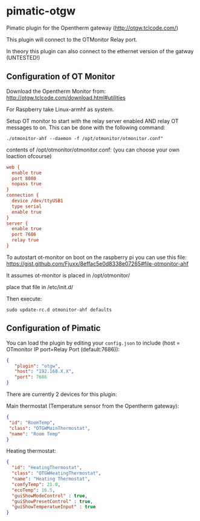 pimatic-otgw
============

Pimatic plugin for the Opentherm gateway (http://otgw.tclcode.com/)

This plugin will connect to the OTMonitor Relay port.

In theory this plugin can also connect to the ethernet version of the gatway (UNTESTED!)

Configuration of OT Monitor
-------------

Download the Opentherm Monitor from: http://otgw.tclcode.com/download.html#utilities

For Raspberry take Linux-armhf as system.

Setup OT monitor to start with the relay server enabled AND relay OT messages to on.
This can be done with the following command:
````
./otmonitor-ahf --daemon -f /opt/otmonitor/otmonitor.conf"
````

contents of /opt/otmonitor/otmonitor.conf: (you can choose your own loaction ofcourse)
````ini
web {
  enable true
  port 8080
  nopass true
}
connection {
  device /dev/ttyUSB1
  type serial
  enable true
}
server {
  enable true
  port 7686
  relay true
}
````

To autostart ot-monitor on boot on the raspberry pi you can use this file:
https://gist.github.com/Fjuxx/8effac5e0d8338e07265#file-otmonitor-ahf

It assumes ot-monitor is placed in /opt/otmonitor/

place that file in /etc/init.d/

Then execute:
````
sudo update-rc.d otmonitor-ahf defaults
````

Configuration of Pimatic
-------------

You can load the plugin by editing your `config.json` to include (host = OTmonitor IP port=Relay Port (default:7686)):

````json
{ 
   "plugin": "otgw",
   "host": "192.168.X.X",
   "port": 7686
}
````


There are currently 2 devices for this plugin:

Main thermostat (Temperature sensor from the Opentherm gateway):
```json
{
 "id": "RoomTemp",
 "class": "OTGWMainThermostat",
 "name": "Room Temp"
}
```

Heating thermostat:
```json
{
  "id": "HeatingThermostat",
  "class": "OTGWHeatingThermostat",
  "name": "Heating Thermostat",
  "comfyTemp": 21.0,
  "ecoTemp": 16.5,
  "guiShowModeControl" : true,
  "guiShowPresetControl" : true,
  "guiShowTemperatueInput" : true
}
```

